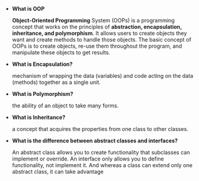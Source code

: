 - **What is OOP**

  **Object-Oriented Programming** System (OOPs) is a programming concept that works on the principles of **abstraction, encapsulation, inheritance, and polymorphism**. It allows users to create objects they want and create methods to handle those objects. The basic concept of OOPs is to create objects, re-use them throughout the program, and manipulate these objects to get results.

- **What is Encapsulation?**

  mechanism of wrapping the data (variables) and code acting on the data (methods) together as a single unit.

- **What is Polymorphism?**

  the ability of an object to take many forms.

- **What is Inheritance?**

  a concept that acquires the properties from one class to other classes.

- **What is the difference between abstract classes and interfaces?**

  An abstract class allows you to create functionality that subclasses can implement or override. An interface only allows you to define functionality, not implement it. And whereas a class can extend only one abstract class, it can take advantage

